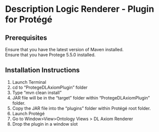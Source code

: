 # Description Logic Renderer  - Plugin for Protégé

## Prerequisites
Ensure that you have the latest version of Maven installed.  
Ensure that you have Protege 5.5.0 installed.

## Installation Instructions
1. Launch Terminal
2. cd to “ProtegeDLAxiomPlugin” folder
3. Type “mvn clean install”
4. JAR file will be in the “target” folder within “ProtegeDLAxiomPlugin” folder.
5. Copy the JAR file into the “plugins” folder within Protégé root folder. 
6. Launch Protégé
7. Go to Window>View>Ontology Views > DL Axiom Renderer
8. Drop the plugin in a window slot
